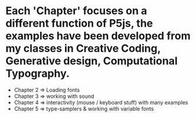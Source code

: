 # Each 'Chapter' focuses on a different function of P5js, the examples have been developed from my classes in Creative Coding, Generative design, Computational Typography.
* Chapter 2 => Loading fonts
* Chapter 3 => working with sound
* Chapter 4 => interactivity (mouse / keyboard stuff) with many examples 
* Chapter 5 => type-samplers & working with variable fonts
